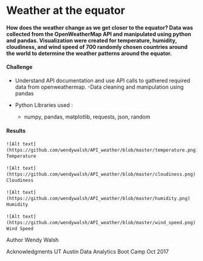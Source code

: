 
# Weather at the equator

#### How does the weather change as we get closer to the equator? Data was collected from the OpenWeatherMap API and manipulated using python and pandas. Visualization were created for temperature, humidity, cloudiness, and wind speed of 700 randomly chosen countries around the world to determine the weather patterns around the equator.

#### Challenge
-  Understand API documentation and use API calls to gathered required data from openweathermap.
-Data cleaning and manipulation using pandas

- Python Libraries used :
    * numpy, pandas, matplotlib, requests, json, random

#### Results

    ![Alt text](https://github.com/wendywalsh/API_weather/blob/master/temperature.png)
    Temperature
 
    ![Alt text](https://github.com/wendywalsh/API_weather/blob/master/cloudiness.png)
    Cloudiness
    
    ![Alt text](https://github.com/wendywalsh/API_weather/blob/master/humidity.png)
    Humidity
    
    ![Alt text](https://github.com/wendywalsh/API_weather/blob/master/wind_speed.png)
    Wind Speed
    





Author
Wendy Walsh

Acknowledgments
UT Austin Data Analytics Boot Camp Oct 2017




